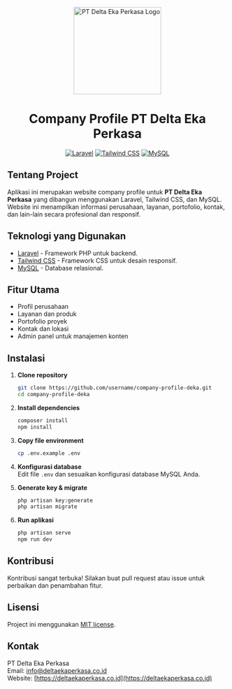 <p align="center">
  <img src="https://i.ibb.co/6bQyK6j/logo-deka.png" width="200" alt="PT Delta Eka Perkasa Logo">
</p>

<h1 align="center">Company Profile PT Delta Eka Perkasa</h1>

<p align="center">
  <a href="https://laravel.com"><img src="https://img.shields.io/badge/Laravel-10.x-red.svg" alt="Laravel"></a>
  <a href="https://tailwindcss.com"><img src="https://img.shields.io/badge/TailwindCSS-3.x-blue.svg" alt="Tailwind CSS"></a>
  <a href="https://www.mysql.com/"><img src="https://img.shields.io/badge/MySQL-8.x-blue.svg" alt="MySQL"></a>
</p>

## Tentang Project

Aplikasi ini merupakan website company profile untuk **PT Delta Eka Perkasa** yang dibangun menggunakan Laravel, Tailwind CSS, dan MySQL. Website ini menampilkan informasi perusahaan, layanan, portofolio, kontak, dan lain-lain secara profesional dan responsif.

## Teknologi yang Digunakan

-   [Laravel](https://laravel.com/) - Framework PHP untuk backend.
-   [Tailwind CSS](https://tailwindcss.com/) - Framework CSS untuk desain responsif.
-   [MySQL](https://www.mysql.com/) - Database relasional.

## Fitur Utama

-   Profil perusahaan
-   Layanan dan produk
-   Portofolio proyek
-   Kontak dan lokasi
-   Admin panel untuk manajemen konten

## Instalasi

1. **Clone repository**

    ```bash
    git clone https://github.com/username/company-profile-deka.git
    cd company-profile-deka
    ```

2. **Install dependencies**

    ```bash
    composer install
    npm install
    ```

3. **Copy file environment**

    ```bash
    cp .env.example .env
    ```

4. **Konfigurasi database**  
   Edit file `.env` dan sesuaikan konfigurasi database MySQL Anda.

5. **Generate key & migrate**

    ```bash
    php artisan key:generate
    php artisan migrate
    ```

6. **Run aplikasi**
    ```bash
    php artisan serve
    npm run dev
    ```

## Kontribusi

Kontribusi sangat terbuka! Silakan buat pull request atau issue untuk perbaikan dan penambahan fitur.

## Lisensi

Project ini menggunakan [MIT license](https://opensource.org/licenses/MIT).

## Kontak

PT Delta Eka Perkasa  
Email: info@deltaekaperkasa.co.id  
Website: [https://deltaekaperkasa.co.id](https://deltaekaperkasa.co.id)
